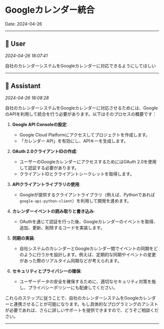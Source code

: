 # Googleカレンダー統合

Date: 2024-04-26

---

## 👤 User
*2024-04-26 18:07:41*

自社のカレンダーシステムをGoogleカレンダーに対応できるようにしてほしい

---

## 🤖 Assistant
*2024-04-26 18:08:28*

自社のカレンダーシステムをGoogleカレンダーに対応させるためには、GoogleのAPIを利用して統合を行う必要があります。以下はそのプロセスの概要です：

1. **Google API Consoleの設定**:
   - Google Cloud Platformにアクセスしてプロジェクトを作成します。
   - 「カレンダー API」を有効にし、APIキーを生成します。

2. **OAuth 2.0クライアントIDの作成**:
   - ユーザーのGoogleカレンダーにアクセスするためにはOAuth 2.0を使用して認証する必要があります。
   - クライアントIDとクライアントシークレットを取得します。

3. **APIクライアントライブラリの使用**:
   - Googleが提供するクライアントライブラリ（例えば、Pythonであれば`google-api-python-client`）を利用して開発を進めます。

4. **カレンダーイベントの読み取りと書き込み**:
   - OAuthを通じて認証を行った後、Googleカレンダーのイベントを取得、追加、更新、削除するコードを実装します。

5. **同期の実装**:
   - 自社システムのカレンダーとGoogleカレンダー間でイベントの同期をどのように行うかを設計します。例えば、定期的な同期やイベントの変更があった際のリアルタイム同期などが考えられます。

6. **セキュリティとプライバシーの確保**:
   - ユーザーデータの安全を確保するために、適切なセキュリティ対策を施し、プライバシーポリシーにも配慮してください。

これらのステップに従うことで、自社のカレンダーシステムをGoogleカレンダーと連携させることが可能になります。もし具体的なプログラミングのアシストが必要であれば、さらに詳しいサポートを提供できますので、どうぞご相談ください。

---
